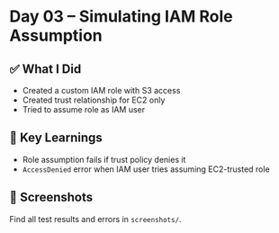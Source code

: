 # Day 03 – Simulating IAM Role Assumption

## ✅ What I Did
- Created a custom IAM role with S3 access
- Created trust relationship for EC2 only
- Tried to assume role as IAM user

## 🧠 Key Learnings
- Role assumption fails if trust policy denies it
- `AccessDenied` error when IAM user tries assuming EC2-trusted role

## 📸 Screenshots
Find all test results and errors in `screenshots/`.
